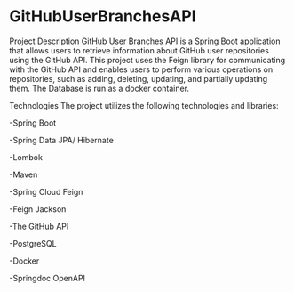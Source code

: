 # GitHubUserBranchesAPI
Project Description
GitHub User Branches API is a Spring Boot application that allows users to retrieve information about GitHub user repositories using the GitHub API.
This project uses the Feign library for communicating with the GitHub API and enables users to perform various operations on repositories, such as adding, deleting, updating, and partially updating them. The Database is run as a docker container.


Technologies The project utilizes the following technologies and libraries:

-Spring Boot

-Spring Data JPA/ Hibernate

-Lombok

-Maven

-Spring Cloud Feign

-Feign Jackson

-The GitHub API

-PostgreSQL

-Docker

-Springdoc OpenAPI
